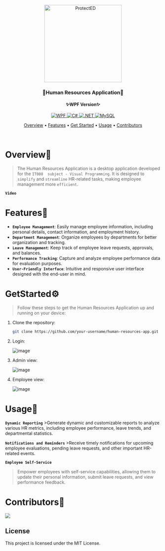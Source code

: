 <div align="center">
   <br>
   <img src="https://github.com/EdogawaCoTrung/HumanResourcesApplication_DoAn/assets/112166397/d7ef050b-4bea-4e2b-b376-44b16092d8fe" alt="ProtectED" height="250" width="250">
   <br>
   <h3 align="center">
      🏢Human Resources Application🏢
   <h4 align="center">
      <h4>✨WPF Version✨</h4>
               <p>
                    <a href="https://learn.microsoft.com/vi-vn/dotnet/desktop/wpf/getting-started/?view=netframeworkdesktop-4.8">
                        <img src="https://img.shields.io/badge/WPF%20Version-%3E%3D4.5-blue" alt="WPF">
                    </a>
                    <a href="https://learn.microsoft.com/vi-vn/dotnet/csharp/programming-guide/">
                        <img src="https://img.shields.io/badge/C%23%20-%20%20-white" alt="C#">
                    </a>
                    <a href="https://dotnet.microsoft.com/en-us/">
                        <img src="https://img.shields.io/badge/.NET%20Version%20-%3E%3D4.8-purple" alt=".NET">
                    </a>
                    <a href="https://www.mysql.com/">
                        <img src="https://img.shields.io/badge/MySQL%20-%20%20-orange" alt="MySQL">
                    </a>
                </p>
         <p>
            <a href="#Overview">Overview</a>
            •
            <a href="#Features">Features</a>
            •
            <a href="#GetStarted">Get Started</a>
            •
            <a href="#Usage">Usage</a>
            •
            <a href="#Contributors">Contributors</a>
         </p>
      </h4>
   </h3>
   <br>
</div>

<div align="left">
   <h1 align="left" id="Overview">Overview👋</h1>
   
   >The Human Resources Application is a desktop application developed for the `IT008  subject - Visual Programming`. It is designed to `simplify` and `streamline` HR-related tasks, making employee management more `efficient`.
   
   **`Video`**
   
   <h1 id="Features">Features🤖</h1>
   
   * **`Employee Management`**: Easily manage employee information, including personal details, contact information, and employment history.
   * **`Department Management`**: Organize employees by departments for better organization and tracking.
   * **`Leave Management`**: Keep track of employee leave requests, approvals, and balances.
   * **`Performance Tracking`**: Capture and analyze employee performance data for evaluation purposes.
   * **`User-Friendly Interface`**: Intuitive and responsive user interface designed with the end-user in mind.
   
   <h1 id="GetStarted">GetStarted⚙️</h1>
   
   >Follow these steps to get the Human Resources Application up and running on your device:
   1. Clone the repository:
   
        ```bash
        git clone https://github.com/your-username/human-resources-app.git
        
   2. Login:
   
       ![image](https://github.com/EdogawaCoTrung/HumanResourcesApplication_DoAn/assets/86793610/0aaacb6d-00e7-4f38-aeda-900d600130b1)
       
   3. Admin view:
   
       ![image](https://github.com/EdogawaCoTrung/HumanResourcesApplication_DoAn/assets/86793610/600ec7e7-ea02-4a9d-aa04-33c27a1bd1a7)
       
   4. Employee view:
   
        ![image](https://github.com/EdogawaCoTrung/HumanResourcesApplication_DoAn/assets/86793610/10b83a84-3dd0-48bc-b857-ee9cfb84cae2)
   
   <h1 id="Usage">Usage📱</h1>
   
   **`Dynamic Reporting`**
    >Generate dynamic and customizable reports to analyze various HR metrics, including employee performance, leave trends, and departmental statistics.
    
   **`Notifications and Reminders`**
    >Receive timely notifications for upcoming employee evaluations, pending leave requests, and other important HR-related events.
    
   **`Employee Self-Service`**
   >Empower employees with self-service capabilities, allowing them to update their personal information, submit leave requests, and view performance feedback.
   
   <h1 id="Contributors">Contributors🤝</h1>
   
   <a href="https://github.com/EdogawaCoTrung/HumanResourcesApplication_DoAn/graphs/contributors">
     <img src="https://contrib.rocks/image?repo=EdogawaCoTrung/HumanResourcesApplication_DoAn" />
   </a>
   
   ## License
   This project is licensed under the MIT License.
</div>
